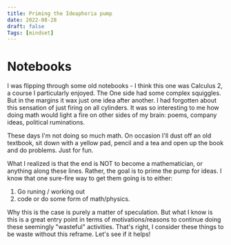 ```yaml
---
title: Priming the Ideaphoria pump
date: 2022-08-28
draft: false
Tags: [mindset]
---
```


# Notebooks

I was flipping through some old notebooks - I think this one was Calculus 2, a course I particularly enjoyed. The One side had some complex squiggles. But in the margins it wax just one idea after another. I had forgotten about this sensation of just firing on all cylinders. It was so interesting to me how doing math would light a fire on other sides of my brain: poems, company ideas, political ruminations. 

These days I'm not doing so much math. On occasion I'll dust off an old textbook, sit down with a yellow pad, pencil and a tea and open up the book and do problems. Just for fun. 

What I realized is that the end is NOT to become a mathematician, or anything along these lines. Rather, the goal is to prime the pump for ideas. I know that one sure-fire way to get them going is to either:
1. Go runing / working out
2. code or do some form of math/physics. 

Why this is the case is purely a matter of speculation. But what I know is this is a great entry point in terms of motivations/reasons to continue doing these seemingly "wasteful" activities. That's right, I consider these things to be waste without this reframe. Let's see if it helps! 